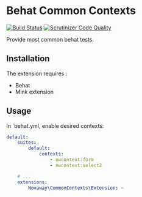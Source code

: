 Behat Common Contexts
=====================

[![Build Status](https://travis-ci.org/novaway/BehatCommonContext.svg)](https://travis-ci.org/novaway/BehatCommonContext)
[![Scrutinizer Code Quality](https://scrutinizer-ci.com/g/novaway/BehatCommonContext/badges/quality-score.png?b=master)](https://scrutinizer-ci.com/g/novaway/BehatCommonContext/?branch=master)

Provide most common behat tests.

## Installation

The extension requires :

* Behat
* Mink extension

## Usage

In `behat.yml, enable desired contexts:

```yaml
default:
    suites:
        default:
            contexts:
                - nwcontext:form
                - nwcontext:select2

    # ...
    extensions:
        Novaway\CommonContexts\Extension: ~
```
